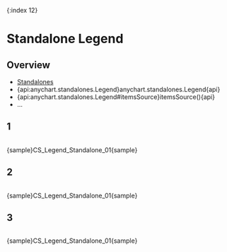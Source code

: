 {:index 12}
# Standalone Legend

## Overview

* [Standalones](../../Dashabords/Standalones)
* {api:anychart.standalones.Legend}anychart.standalones.Legend{api}
* {api:anychart.standalones.Legend#itemsSource}itemsSource(){api}
* ...

## 1

```

```

{sample}CS\_Legend\_Standalone\_01{sample}

## 2

```

```

{sample}CS\_Legend\_Standalone\_01{sample}

## 3

```

```

{sample}CS\_Legend\_Standalone\_01{sample}